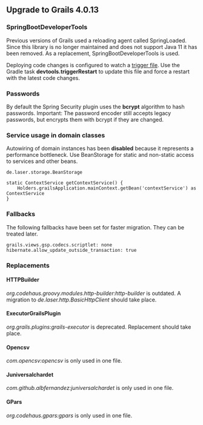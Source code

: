 
## Upgrade to Grails 4.0.13

### SpringBootDeveloperTools

Previous versions of Grails used a reloading agent called SpringLoaded. 
Since this library is no longer maintained and does not support Java 11 it has been removed. 
As a replacement, SpringBootDeveloperTools is used.

Deploying code changes is configured to watch a [trigger file](../grails-app/conf/spring/restart.trigger). 
Use the Gradle task **devtools.triggerRestart** to update this file and force a restart with the latest code changes.

### Passwords

By default the Spring Security plugin uses the **bcrypt** algorithm to hash passwords.
Important: The password encoder still accepts legacy passwords, but encrypts them with bcrypt if they are changed.

### Service usage in domain classes

Autowiring of domain instances has been **disabled** because it represents a performance bottleneck.
Use BeanStorage for static and non-static access to services and other beans.

    de.laser.storage.BeanStorage

    static ContextService getContextService() {
        Holders.grailsApplication.mainContext.getBean('contextService') as ContextService
    }

### Fallbacks

The following fallbacks have been set for faster migration. They can be treated later.

    grails.views.gsp.codecs.scriptlet: none
    hibernate.allow_update_outside_transaction: true

### Replacements

#### HTTPBuilder

*org.codehaus.groovy.modules.http-builder:http-builder* is outdated. 
A migration to *de.laser.http.BasicHttpClient* should take place.

#### ExecutorGrailsPlugin

*org.grails.plugins:grails-executor* is deprecated. Replacement should take place.

#### Opencsv

*com.opencsv:opencsv* is only used in one file.

#### Juniversalchardet
*com.github.albfernandez:juniversalchardet* is only used in one file.

#### GPars
*org.codehaus.gpars:gpars* is only used in one file.

